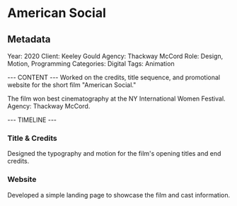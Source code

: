 # American Social

## Metadata
Year: 2020
Client: Keeley Gould
Agency: Thackway McCord
Role: Design, Motion, Programming
Categories: Digital
Tags: Animation

--- CONTENT ---
Worked on the credits, title sequence, and promotional website for the short film "American Social."

The film won best cinematography at the NY International Women Festival. Agency: Thackway McCord.

--- TIMELINE ---

### Title & Credits
Designed the typography and motion for the film's opening titles and end credits.

### Website
Developed a simple landing page to showcase the film and cast information.
